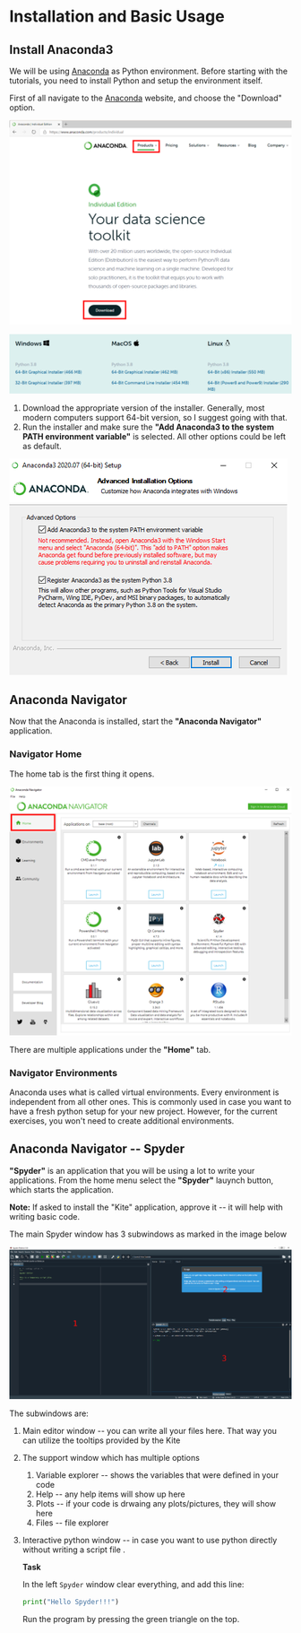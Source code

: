 # Installation and Basic Usage

## Install Anaconda3

We will be using [Anaconda](https://www.anaconda.com/) as Python environment.
Before starting with the tutorials, you need to install Python and setup the environment itself.

First of all navigate to the [Anaconda](https://www.anaconda.com/) website, and choose the "Download" option.

![](imgs/01-installation/anaconda-site.png)

![](imgs/01-installation/download-links.png)

1. Download the appropriate version of the installer.
  Generally, most modern computers support 64-bit version, so I suggest going with that.
2. Run the installer and make sure the __"Add Anaconda3 to the system PATH environment variable"__ is selected.
  All other options could be left as default.

  ![](imgs/01-installation/add-to-path.png)


## Anaconda Navigator

Now that the Anaconda is installed, start the __"Anaconda Navigator"__ application.

### Navigator Home

The home tab is the first thing it opens.

![](imgs/01-installation/anaconda-home.png)

There are multiple applications under the __"Home"__ tab.

### Navigator Environments

Anaconda uses what is called virtual environments.
Every environment is independent from all other ones.
This is commonly used in case you want to have a fresh python setup for your new project.
However, for the current exercises, you won't need to create additional environments.

## Anaconda Navigator -- Spyder

__"Spyder"__ is an application that you will be using a lot to write your applications.
From the home menu select the __"Spyder"__ lauynch button, which starts the application.

__Note:__ If asked to install the "Kite" application, approve it -- it will help with writing basic code.

The main Spyder window has 3 subwindows as marked in the image below

![](imgs/01-installation/spyder-open.png)

The subwindows are:

1. Main editor window -- you can write all your files here.
  That way you can utilize the tooltips provided by the Kite
2. The support window which has multiple options
    1. Variable explorer -- shows the variables that were defined in your code
    2. Help -- any help items will show up here
    3. Plots -- if your code is drwaing any plots/pictures, they will show here
    4. Files -- file explorer
3. Interactive python window -- in case you want to use python directly without writing a script file
.

    **Task**

    In the left `Spyder` window clear everything, and add this line:

    ```python
    print("Hello Spyder!!!")
    ```

    Run the program by pressing the green triangle on the top.



